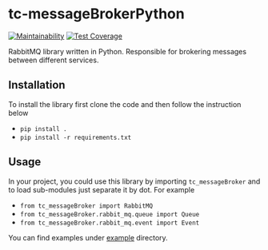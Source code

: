 # tc-messageBrokerPython

[![Maintainability](https://api.codeclimate.com/v1/badges/fb4c44e3858c76cab905/maintainability)](https://codeclimate.com/github/RnDAO/tc-messageBrokerPython/maintainability)
[![Test Coverage](https://api.codeclimate.com/v1/badges/fb4c44e3858c76cab905/test_coverage)](https://codeclimate.com/github/RnDAO/tc-messageBrokerPython/test_coverage)

RabbitMQ library written in Python. Responsible for brokering messages between different services.

## Installation
To install the library first clone the code and then follow the instruction below
- `pip install .`
- `pip install -r requirements.txt`

## Usage
In your project, you could use this library by importing `tc_messageBroker` and to load sub-modules just separate it by dot. For example
- `from tc_messageBroker import RabbitMQ`
- `from tc_messageBroker.rabbit_mq.queue import Queue`
- `from tc_messageBroker.rabbit_mq.event import Event`

You can find examples under [example](example) directory.
